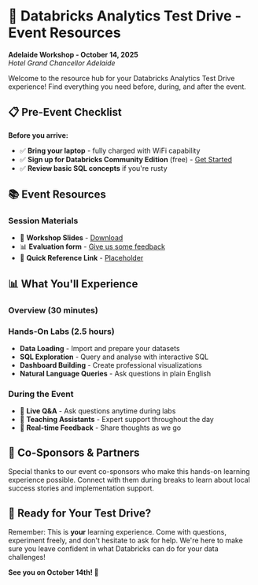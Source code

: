 # 🎯 Databricks Analytics Test Drive - Event Resources

**Adelaide Workshop - October 14, 2025**  
*Hotel Grand Chancellor Adelaide*

Welcome to the resource hub for your Databricks Analytics Test Drive experience! Find everything you need before, during, and after the event.

## 📋 Pre-Event Checklist

**Before you arrive:**
- ✅ **Bring your laptop** - fully charged with WiFi capability
- ✅ **Sign up for Databricks Community Edition** (free) - [Get Started](https://login.databricks.com/?dbx_source=docs&intent=CE_SIGN_UP)
- ✅ **Review basic SQL concepts** if you're rusty

## 📚 Event Resources

### **Session Materials**
- 📖 **Workshop Slides** - [Download](https://to-be-update)
- 📊 **Evaluation form** - [Give us some feedback](https://to-be-update)
- 🎯 **Quick Reference Link** - [Placeholder](https://to-be-update)

## 📊 What You'll Experience

### **Overview (30 minutes)**

### **Hands-On Labs (2.5 hours)**
- **Data Loading** - Import and prepare your datasets
- **SQL Exploration** - Query and analyse with interactive SQL
- **Dashboard Building** - Create professional visualizations
- **Natural Language Queries** - Ask questions in plain English

### **During the Event**
- 💬 **Live Q&A** - Ask questions anytime during labs
- 🤝 **Teaching Assistants** - Expert support throughout the day
- 📱 **Real-time Feedback** - Share thoughts as we go

## 🤝 Co-Sponsors & Partners

Special thanks to our event co-sponsors who make this hands-on learning experience possible. Connect with them during breaks to learn about local success stories and implementation support.

## 🚀 Ready for Your Test Drive?

Remember: This is **your** learning experience. Come with questions, experiment freely, and don't hesitate to ask for help. We're here to make sure you leave confident in what Databricks can do for your data challenges!

**See you on October 14th! 🎉**
